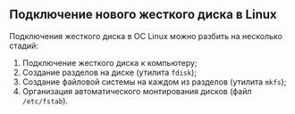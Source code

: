 ## Подключение нового жесткого диска в Linux

Подключения жесткого диска в ОС Linux можно разбить на несколько стадий:

1. Подключение жесткого диска к компьютеру;
2. Создание разделов на диске (утилита `fdisk`);
3. Создание файловой системы на каждом из разделов (утилита `mkfs`);
4. Организация автоматического монтирования дисков (файл `/etc/fstab`). 
